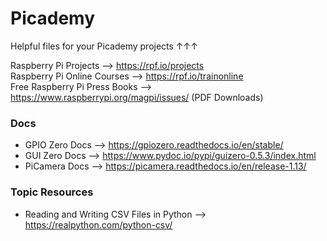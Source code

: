 # Picademy
Helpful files for your Picademy projects ↑↑↑  
  
  
Raspberry Pi Projects --> https://rpf.io/projects  
Raspberry Pi Online Courses --> https://rpf.io/trainonline  
Free Raspberry Pi Press Books --> https://www.raspberrypi.org/magpi/issues/ (PDF Downloads)  
  
  
### Docs  
- GPIO Zero Docs --> https://gpiozero.readthedocs.io/en/stable/  
- GUI Zero Docs --> https://www.pydoc.io/pypi/guizero-0.5.3/index.html  
- PiCamera Docs --> https://picamera.readthedocs.io/en/release-1.13/  
  
  
### Topic Resources  
- Reading and Writing CSV Files in Python --> https://realpython.com/python-csv/  
